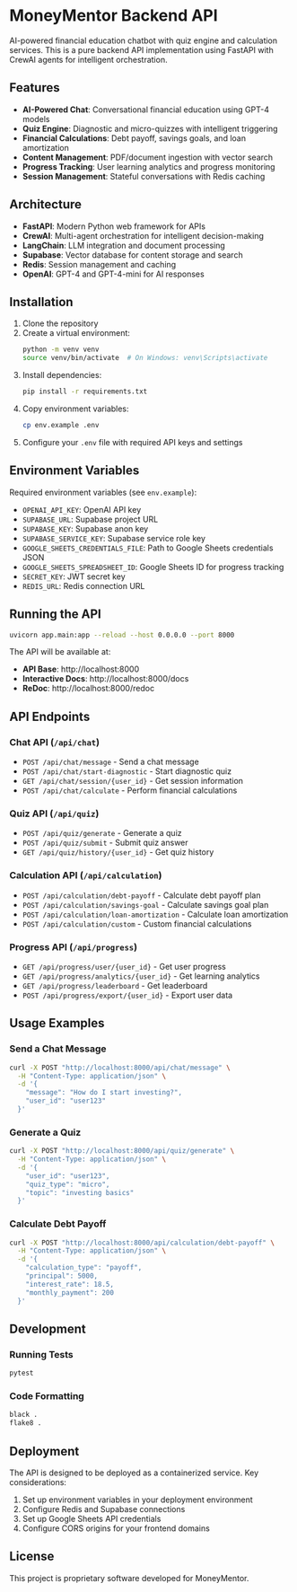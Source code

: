 # MoneyMentor Backend API

AI-powered financial education chatbot with quiz engine and calculation services. This is a pure backend API implementation using FastAPI with CrewAI agents for intelligent orchestration.

## Features

- **AI-Powered Chat**: Conversational financial education using GPT-4 models
- **Quiz Engine**: Diagnostic and micro-quizzes with intelligent triggering
- **Financial Calculations**: Debt payoff, savings goals, and loan amortization
- **Content Management**: PDF/document ingestion with vector search
- **Progress Tracking**: User learning analytics and progress monitoring
- **Session Management**: Stateful conversations with Redis caching

## Architecture

- **FastAPI**: Modern Python web framework for APIs
- **CrewAI**: Multi-agent orchestration for intelligent decision-making
- **LangChain**: LLM integration and document processing
- **Supabase**: Vector database for content storage and search
- **Redis**: Session management and caching
- **OpenAI**: GPT-4 and GPT-4-mini for AI responses

## Installation

1. Clone the repository
2. Create a virtual environment:
   ```bash
   python -m venv venv
   source venv/bin/activate  # On Windows: venv\Scripts\activate
   ```
3. Install dependencies:
   ```bash
   pip install -r requirements.txt
   ```
4. Copy environment variables:
   ```bash
   cp env.example .env
   ```
5. Configure your `.env` file with required API keys and settings

## Environment Variables

Required environment variables (see `env.example`):

- `OPENAI_API_KEY`: OpenAI API key
- `SUPABASE_URL`: Supabase project URL
- `SUPABASE_KEY`: Supabase anon key
- `SUPABASE_SERVICE_KEY`: Supabase service role key
- `GOOGLE_SHEETS_CREDENTIALS_FILE`: Path to Google Sheets credentials JSON
- `GOOGLE_SHEETS_SPREADSHEET_ID`: Google Sheets ID for progress tracking
- `SECRET_KEY`: JWT secret key
- `REDIS_URL`: Redis connection URL

## Running the API

```bash
uvicorn app.main:app --reload --host 0.0.0.0 --port 8000
```

The API will be available at:
- **API Base**: http://localhost:8000
- **Interactive Docs**: http://localhost:8000/docs
- **ReDoc**: http://localhost:8000/redoc

## API Endpoints

### Chat API (`/api/chat`)

- `POST /api/chat/message` - Send a chat message
- `POST /api/chat/start-diagnostic` - Start diagnostic quiz
- `GET /api/chat/session/{user_id}` - Get session information
- `POST /api/chat/calculate` - Perform financial calculations

### Quiz API (`/api/quiz`)

- `POST /api/quiz/generate` - Generate a quiz
- `POST /api/quiz/submit` - Submit quiz answer
- `GET /api/quiz/history/{user_id}` - Get quiz history

### Calculation API (`/api/calculation`)

- `POST /api/calculation/debt-payoff` - Calculate debt payoff plan
- `POST /api/calculation/savings-goal` - Calculate savings goal plan
- `POST /api/calculation/loan-amortization` - Calculate loan amortization
- `POST /api/calculation/custom` - Custom financial calculations

### Progress API (`/api/progress`)

- `GET /api/progress/user/{user_id}` - Get user progress
- `GET /api/progress/analytics/{user_id}` - Get learning analytics
- `GET /api/progress/leaderboard` - Get leaderboard
- `POST /api/progress/export/{user_id}` - Export user data

## Usage Examples

### Send a Chat Message

```bash
curl -X POST "http://localhost:8000/api/chat/message" \
  -H "Content-Type: application/json" \
  -d '{
    "message": "How do I start investing?",
    "user_id": "user123"
  }'
```

### Generate a Quiz

```bash
curl -X POST "http://localhost:8000/api/quiz/generate" \
  -H "Content-Type: application/json" \
  -d '{
    "user_id": "user123",
    "quiz_type": "micro",
    "topic": "investing basics"
  }'
```

### Calculate Debt Payoff

```bash
curl -X POST "http://localhost:8000/api/calculation/debt-payoff" \
  -H "Content-Type: application/json" \
  -d '{
    "calculation_type": "payoff",
    "principal": 5000,
    "interest_rate": 18.5,
    "monthly_payment": 200
  }'
```

## Development

### Running Tests

```bash
pytest
```

### Code Formatting

```bash
black .
flake8 .
```

## Deployment

The API is designed to be deployed as a containerized service. Key considerations:

1. Set up environment variables in your deployment environment
2. Configure Redis and Supabase connections
3. Set up Google Sheets API credentials
4. Configure CORS origins for your frontend domains

## License

This project is proprietary software developed for MoneyMentor. 